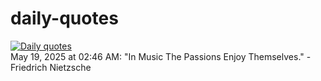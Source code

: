 # daily-quotes
[![Daily quotes](https://github.com/ceepu8/daily-quotes/actions/workflows/daily-quote.yml/badge.svg)](https://github.com/ceepu8/daily-quotes/actions/workflows/daily-quote.yml)<br/>
May 19, 2025 at 02:46 AM: "In Music The Passions Enjoy Themselves." - Friedrich Nietzsche

